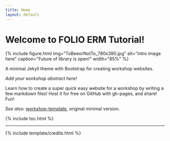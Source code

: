 ```yaml
---
title: Home
layout: default
---
```


# Welcome to FOLIO ERM Tutorial!
{% include figure.html img="ToBeeorNotTo_780x390.jpg" alt="intro image here" caption="Future of library is open!" width="85%" %}

A minimal Jekyll theme with Bootstrap for creating workshop websites.

*Add your workshop abstract here!*

Learn how to create a super quick easy website for a workshop by writing a few markdown files! 
Host it for free on GitHub with gh-pages, and share!
Fun!

*See also:* [workshop-template](https://evanwill.github.io/workshop-template/), original minimal version.

{% include toc.html %}

------

{% include template/credits.html %}
